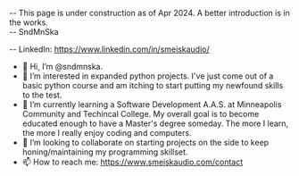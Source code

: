 -- This page is under construction as of Apr 2024. A better introduction is in the works.  
-- SndMnSka 

-- LinkedIn: https://www.linkedin.com/in/smeiskaudio/ 


- 👋 Hi, I’m @sndmnska.
- 👀 I’m interested in expanded python projects. I've just come out of a basic python course and am itching to start putting my newfound skills to the test. 
- 🌱 I’m currently learning a Software Development A.A.S. at Minneapolis Community and Techincal College. My overall goal is to become educated enough to have a Master's degree someday.  The more I learn, the more I really enjoy coding and computers. 
- 💞️ I’m looking to collaborate on starting projects on the side to keep honing/maintaining my programming skillset. 
- 📫 How to reach me: https://www.smeiskaudio.com/contact

<!---
sndmnska/sndmnska is a ✨ special ✨ repository because its `README.md` (this file) appears on your GitHub profile.
You can click the Preview link to take a look at your changes.
--->
